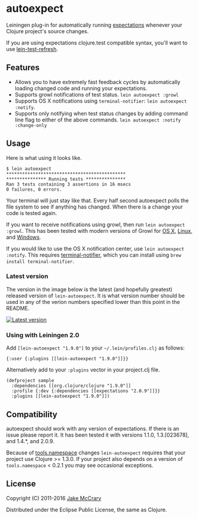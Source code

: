 # autoexpect

Leiningen plug-in for automatically running [expectations](https://github.com/jaycfields/expectations) whenever your Clojure project's source changes.

If you are using expectations clojure.test compatible syntax, you'll want to use [lein-test-refresh](https://github.com/jakemcc/lein-test-refresh).

## Features

- Allows you to have extremely fast feedback cycles by automatically
  loading changed code and running your expectations.
- Supports growl notifications of test status. `lein autoexpect :growl`
- Supports OS X notifications using `terminal-notifier`: `lein autoexpect :notify`.
- Supports only notifying when test status changes by adding command
  line flag to either of the above commands. `lein autoexpect :notify :change-only`

## Usage

Here is what using it looks like. 

    $ lein autoexpect
    *********************************************
    *************** Running tests ***************
    Ran 3 tests containing 3 assertions in 16 msecs
    0 failures, 0 errors.

Your terminal will just stay like that. Every half second autoexpect
polls the file system to see if anything has changed. When there is a
change your code is tested again.

If you want to receive notifications using growl, then run `lein
autoexpect :growl`. This has been tested with modern versions of Growl
for [OS X](http://growl.info/),
[Linux](http://mattn.github.com/growl-for-linux/), and
[Windows](http://growlforwindows.com/).

If you would like to use the OS X notification center, use `lein autoexpect :notify`.
This requires [terminal-notifier](https://github.com/alloy/terminal-notifier), which you can install using `brew install terminal-notifier`.


### Latest version

The version in the image below is the latest (and hopefully greatest) released version of `lein-autoexpect`. It is what version number should be used in any of the verion numbers specified lower than this point in the README.

[![Latest version](https://clojars.org/lein-autoexpect/latest-version.svg)](https://clojars.org/lein-autoexpect)

### Using with Leiningen 2.0

Add `[lein-autoexpect "1.9.0"]` to your `~/.lein/profiles.clj` as
follows:

    {:user {:plugins [[lein-autoexpect "1.9.0"]]}}
    
Alternatively add to your `:plugins` vector in your project.clj file.
   
    (defproject sample
      :dependencies [[org.clojure/clojure "1.9.0"]]
      :profile {:dev {:dependencies [[expectations "2.0.9"]]}}
      :plugins [[lein-autoexpect "1.9.0"]])

## Compatibility

autoexpect should work with any version of expectations. If there is
an issue please report it. It has been tested it with versions 1.1.0,
1.3.[023678], and 1.4.*, and 2.0.9.

Because of
[tools.namespace](https://github.com/clojure/tools.namespace) changes
`lein-autoexpect` requires that your project use Clojure >= 1.3.0. If
your project also depends on a version of `tools.namespace` < 0.2.1
you may see occasional exceptions.

## License

Copyright (C) 2011-2016 [Jake McCrary](http://jakemccrary.com)

Distributed under the Eclipse Public License, the same as Clojure.


